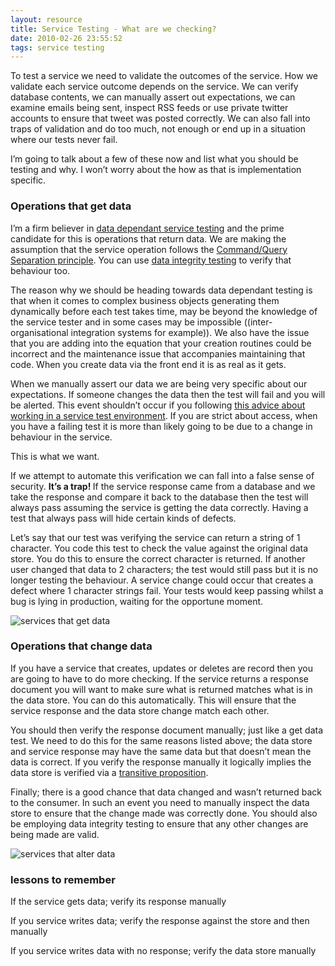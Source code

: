 ```yaml
---
layout: resource
title: Service Testing - What are we checking?
date: 2010-02-26 23:55:52
tags: service testing
---
```

To test a service we need to validate the outcomes of the service. How we validate each service outcome depends on the service. We can verify database contents, we can manually assert out expectations, we can examine emails being sent, inspect RSS feeds or use private twitter accounts to ensure that tweet was posted correctly. We can also fall into traps of validation and do too much, not enough or end up in a situation where our tests never fail.

I’m going to talk about a few of these now and list what you should be testing and why. I won’t worry about the how as that is implementation specific.

### Operations that get data
I’m a firm believer in [data dependant service testing](/resources/data-dependant-service-testing.html) and the prime candidate for this is operations that return data. We are making the assumption that the service operation follows the [Command/Query Separation principle](http://en.wikipedia.org/wiki/Command-query_separation). You can use [data integrity testing](/resources/automated-data-integrity-testing.html) to verify that behaviour too.

The reason why we should be heading towards data dependant testing is that when it comes to complex business objects generating them dynamically before each test takes time, may be beyond the knowledge of the service tester and in some cases may be impossible ((inter-organisational integration systems for example)). We also have the issue that you are adding into the equation that your creation routines could be incorrect and the maintenance issue that accompanies maintaining that code. When you create data via the front end it is as real as it gets.

When we manually assert our data we are being very specific about our expectations. If someone changes the data then the test will fail and you will be alerted. This event shouldn’t occur if you following [this advice about working in a service test environment](/resources/data-dependant-service-testing.html). If you are strict about access, when you have a failing test it is more than likely going to be due to a change in behaviour in the service.

This is what we want.

If we attempt to automate this verification we can fall into a false sense of security. <strong>It’s a trap! </strong>If the service response came from a database and we take the response and compare it back to the database then the test will always pass assuming the service is getting the data correctly. Having a test that always pass will hide certain kinds of defects.

Let’s say that our test was verifying the service can return a string of 1 character. You code this test to check the value against the original data store. You do this to ensure the correct character is returned. If another user changed that data to 2 characters; the test would still pass but it is no longer testing the behaviour. A service change could occur that creates a defect where 1 character strings fail. Your tests would keep passing whilst a bug is lying in production, waiting for the opportune moment.

![services that get data](/images/DSC_3736.png)

### Operations that change data
If you have a service that creates, updates or deletes are record then you are going to have to do more checking. If the service returns a response document you will want to make sure what is returned matches what is in the data store. You can do this automatically. This will ensure that the service response and the data store change match each other.

You should then verify the response document manually; just like a get data test. We need to do this for the same reasons listed above; the data store and service response may have the same data but that doesn’t mean the data is correct. If you verify the response manually it logically implies the data store is verified via a [transitive proposition](http://en.wikipedia.org/wiki/Transitive_closure).

Finally; there is a good chance that data changed and wasn’t returned back to the consumer. In such an event you need to manually inspect the data store to ensure that the change made was correctly done. You should also be employing data integrity testing to ensure that any other changes are being made are valid.

![services that alter data](/images/DSC_3737.png)

### lessons to remember
If the service gets data; verify its response manually

If you service writes data; verify the response against the store and then manually

If you service writes data with no response; verify the data store manually